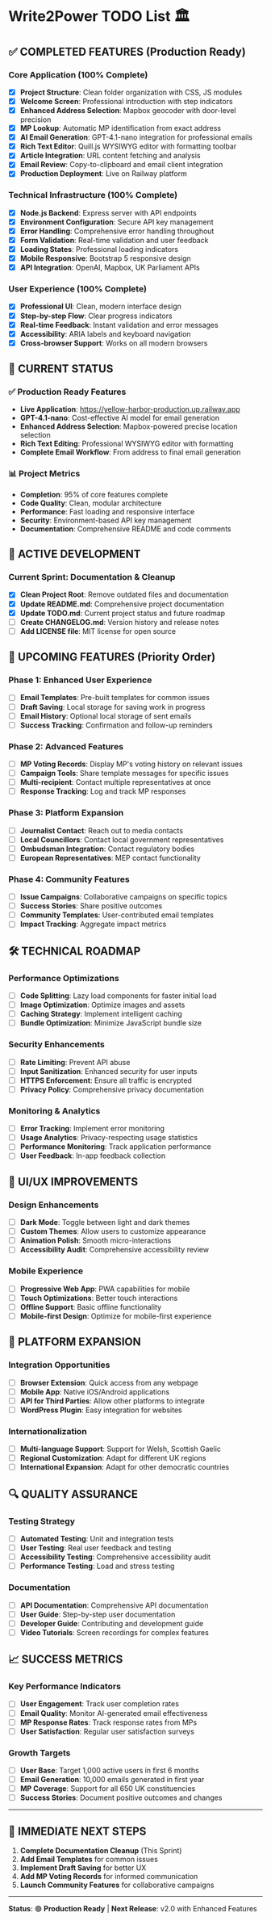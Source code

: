 # Write2Power TODO List 🏛️

## ✅ **COMPLETED FEATURES** (Production Ready)

### **Core Application (100% Complete)**
- [x] **Project Structure**: Clean folder organization with CSS, JS modules
- [x] **Welcome Screen**: Professional introduction with step indicators
- [x] **Enhanced Address Selection**: Mapbox geocoder with door-level precision
- [x] **MP Lookup**: Automatic MP identification from exact address
- [x] **AI Email Generation**: GPT-4.1-nano integration for professional emails
- [x] **Rich Text Editor**: Quill.js WYSIWYG editor with formatting toolbar
- [x] **Article Integration**: URL content fetching and analysis
- [x] **Email Review**: Copy-to-clipboard and email client integration
- [x] **Production Deployment**: Live on Railway platform

### **Technical Infrastructure (100% Complete)**
- [x] **Node.js Backend**: Express server with API endpoints
- [x] **Environment Configuration**: Secure API key management
- [x] **Error Handling**: Comprehensive error handling throughout
- [x] **Form Validation**: Real-time validation and user feedback
- [x] **Loading States**: Professional loading indicators
- [x] **Mobile Responsive**: Bootstrap 5 responsive design
- [x] **API Integration**: OpenAI, Mapbox, UK Parliament APIs

### **User Experience (100% Complete)**
- [x] **Professional UI**: Clean, modern interface design
- [x] **Step-by-step Flow**: Clear progress indicators
- [x] **Real-time Feedback**: Instant validation and error messages
- [x] **Accessibility**: ARIA labels and keyboard navigation
- [x] **Cross-browser Support**: Works on all modern browsers

## 🚀 **CURRENT STATUS**

### **✅ Production Ready Features**
- **Live Application**: https://yellow-harbor-production.up.railway.app
- **GPT-4.1-nano**: Cost-effective AI model for email generation
- **Enhanced Address Selection**: Mapbox-powered precise location selection
- **Rich Text Editing**: Professional WYSIWYG editor with formatting
- **Complete Email Workflow**: From address to final email generation

### **📊 Project Metrics**
- **Completion**: 95% of core features complete
- **Code Quality**: Clean, modular architecture
- **Performance**: Fast loading and responsive interface
- **Security**: Environment-based API key management
- **Documentation**: Comprehensive README and code comments

## 🔄 **ACTIVE DEVELOPMENT**

### **Current Sprint: Documentation & Cleanup**
- [x] **Clean Project Root**: Remove outdated files and documentation
- [x] **Update README.md**: Comprehensive project documentation
- [x] **Update TODO.md**: Current project status and future roadmap
- [ ] **Create CHANGELOG.md**: Version history and release notes
- [ ] **Add LICENSE file**: MIT license for open source

## 🎯 **UPCOMING FEATURES** (Priority Order)

### **Phase 1: Enhanced User Experience**
- [ ] **Email Templates**: Pre-built templates for common issues
- [ ] **Draft Saving**: Local storage for saving work in progress
- [ ] **Email History**: Optional local storage of sent emails
- [ ] **Success Tracking**: Confirmation and follow-up reminders

### **Phase 2: Advanced Features**
- [ ] **MP Voting Records**: Display MP's voting history on relevant issues
- [ ] **Campaign Tools**: Share template messages for specific issues
- [ ] **Multi-recipient**: Contact multiple representatives at once
- [ ] **Response Tracking**: Log and track MP responses

### **Phase 3: Platform Expansion**
- [ ] **Journalist Contact**: Reach out to media contacts
- [ ] **Local Councillors**: Contact local government representatives
- [ ] **Ombudsman Integration**: Contact regulatory bodies
- [ ] **European Representatives**: MEP contact functionality

### **Phase 4: Community Features**
- [ ] **Issue Campaigns**: Collaborative campaigns on specific topics
- [ ] **Success Stories**: Share positive outcomes
- [ ] **Community Templates**: User-contributed email templates
- [ ] **Impact Tracking**: Aggregate impact metrics

## 🛠️ **TECHNICAL ROADMAP**

### **Performance Optimizations**
- [ ] **Code Splitting**: Lazy load components for faster initial load
- [ ] **Image Optimization**: Optimize images and assets
- [ ] **Caching Strategy**: Implement intelligent caching
- [ ] **Bundle Optimization**: Minimize JavaScript bundle size

### **Security Enhancements**
- [ ] **Rate Limiting**: Prevent API abuse
- [ ] **Input Sanitization**: Enhanced security for user inputs
- [ ] **HTTPS Enforcement**: Ensure all traffic is encrypted
- [ ] **Privacy Policy**: Comprehensive privacy documentation

### **Monitoring & Analytics**
- [ ] **Error Tracking**: Implement error monitoring
- [ ] **Usage Analytics**: Privacy-respecting usage statistics
- [ ] **Performance Monitoring**: Track application performance
- [ ] **User Feedback**: In-app feedback collection

## 🎨 **UI/UX IMPROVEMENTS**

### **Design Enhancements**
- [ ] **Dark Mode**: Toggle between light and dark themes
- [ ] **Custom Themes**: Allow users to customize appearance
- [ ] **Animation Polish**: Smooth micro-interactions
- [ ] **Accessibility Audit**: Comprehensive accessibility review

### **Mobile Experience**
- [ ] **Progressive Web App**: PWA capabilities for mobile
- [ ] **Touch Optimizations**: Better touch interactions
- [ ] **Offline Support**: Basic offline functionality
- [ ] **Mobile-first Design**: Optimize for mobile-first experience

## 📱 **PLATFORM EXPANSION**

### **Integration Opportunities**
- [ ] **Browser Extension**: Quick access from any webpage
- [ ] **Mobile App**: Native iOS/Android applications
- [ ] **API for Third Parties**: Allow other platforms to integrate
- [ ] **WordPress Plugin**: Easy integration for websites

### **Internationalization**
- [ ] **Multi-language Support**: Support for Welsh, Scottish Gaelic
- [ ] **Regional Customization**: Adapt for different UK regions
- [ ] **International Expansion**: Adapt for other democratic countries

## 🔍 **QUALITY ASSURANCE**

### **Testing Strategy**
- [ ] **Automated Testing**: Unit and integration tests
- [ ] **User Testing**: Real user feedback and testing
- [ ] **Accessibility Testing**: Comprehensive accessibility audit
- [ ] **Performance Testing**: Load and stress testing

### **Documentation**
- [ ] **API Documentation**: Comprehensive API documentation
- [ ] **User Guide**: Step-by-step user documentation
- [ ] **Developer Guide**: Contributing and development guide
- [ ] **Video Tutorials**: Screen recordings for complex features

## 📈 **SUCCESS METRICS**

### **Key Performance Indicators**
- [ ] **User Engagement**: Track user completion rates
- [ ] **Email Quality**: Monitor AI-generated email effectiveness
- [ ] **MP Response Rates**: Track response rates from MPs
- [ ] **User Satisfaction**: Regular user satisfaction surveys

### **Growth Targets**
- [ ] **User Base**: Target 1,000 active users in first 6 months
- [ ] **Email Generation**: 10,000 emails generated in first year
- [ ] **MP Coverage**: Support for all 650 UK constituencies
- [ ] **Success Stories**: Document positive outcomes and changes

---

## 🎯 **IMMEDIATE NEXT STEPS**

1. **Complete Documentation Cleanup** (This Sprint)
2. **Add Email Templates** for common issues
3. **Implement Draft Saving** for better UX
4. **Add MP Voting Records** for informed communication
5. **Launch Community Features** for collaborative campaigns

---

**Status**: 🟢 **Production Ready** | **Next Release**: v2.0 with Enhanced Features
